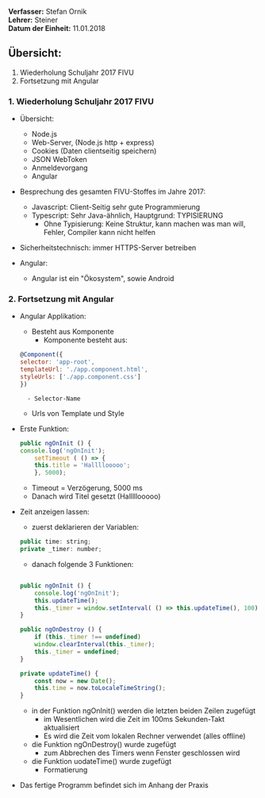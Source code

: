 **Verfasser:** Stefan Ornik   
**Lehrer:** Steiner   
**Datum der Einheit:** 11.01.2018
   
## Übersicht: 

1. Wiederholung Schuljahr 2017 FIVU
2. Fortsetzung mit Angular

### 1. Wiederholung Schuljahr 2017 FIVU

- Übersicht:
    - Node.js
    - Web-Server, (Node.js http + express)
    - Cookies (Daten clientseitig speichern)
    - JSON WebToken
    - Anmeldevorgang
    - Angular

- Besprechung des gesamten FIVU-Stoffes im Jahre 2017:
     - Javascript: Client-Seitig sehr gute Programmierung
     - Typescript: Sehr Java-ähnlich, Hauptgrund: TYPISIERUNG
	   - Ohne Typisierung: Keine Struktur, kann machen was man will, Fehler, Compiler kann nicht 	helfen

- Sicherheitstechnisch: immer HTTPS-Server betreiben

- Angular:
     - Angular ist ein "Ökosystem", sowie Android

### 2. Fortsetzung mit Angular
- Angular Applikation:
    - Besteht aus Komponente
        - Komponente besteht aus: 
	```javascript
	@Component({
  	selector: 'app-root',
  	templateUrl: './app.component.html',
  	styleUrls: ['./app.component.css']
	})	
	```
	
        - Selector-Name
	- Urls von Template und Style

- Erste Funktion:
	```javascript
	public ngOnInit () { 
   	console.log('ngOnInit');
    	setTimeout ( () => {
      	this.title = 'Hallllooooo';
    	}, 5000);
	```
	- Timeout = Verzögerung, 5000 ms
	- Danach wird Titel gesetzt (Halllllooooo)
         
- Zeit anzeigen lassen:
	- zuerst deklarieren der Variablen:
	```javascript
	public time: string;
  	private _timer: number;
	```
	- danach folgende 3 Funktionen:
	```javascript
	
  	public ngOnInit () { 
    	console.log('ngOnInit');
    	this.updateTime();
    	this._timer = window.setInterval( () => this.updateTime(), 100);
  	}

  	public ngOnDestroy () { 
    	if (this._timer !== undefined)
    	window.clearInterval(this._timer);
    	this._timer = undefined;
  	}
	
  	private updateTime() {
    	const now = new Date();
    	this.time = now.toLocaleTimeString();
  	}
	```
	- in der Funktion ngOnInit() werden die letzten beiden Zeilen zugefügt
		- im Wesentlichen wird die Zeit im 100ms Sekunden-Takt aktualisiert
		- Es wird die Zeit vom lokalen Rechner verwendet (alles offline)
	- die Funktion ngOnDestroy() wurde zugefügt
		- zum Abbrechen des Timers wenn Fenster geschlossen wird
	- die Funktion uodateTime() wurde zugefügt
		- Formatierung
		
- Das fertige Programm befindet sich im Anhang der Praxis
	
